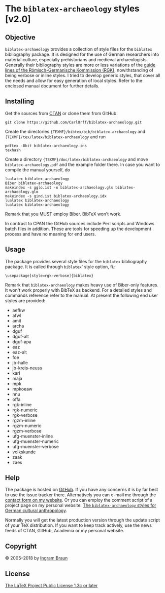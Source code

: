# The `biblatex-archaeology` styles [v2.0]

## Objective

`biblatex-archaeology` provides a collection of style files for the `biblatex` bibliography package. It is designed for the use of German researchers into material culture, especially prehistorians and medieval archaeologists. Generally their bibliography styles are more or less variations of the [guide lines of the Römisch-Germanische Kommission (RGK)](https://www.uni-bamberg.de/fileadmin/uni/fakultaeten/ggeo_professuren/fruehgesch_archaeologie/Dateien/RGK_Richtlinien.pdf), nowithstanding of being verbose or inline styles. I tried to develop generic styles, that cover all the needs and allow for easy generation of local styles. Refer to the enclosed manual document for further details.

## Installing

Get the sources from [CTAN](http://www.ctan.org/pkg/biblatex-archaeology) or clone them from GitHub:

	git clone https://github.com/CarlOrff/biblatex-archaeology.git

Create the directories `{TEXMF}/bibtex/bib/biblatex-archaeology` and `{TEXMF}/tex/latex/biblatex-archaeology` and run

	pdftex -8bit biblatex-archaeology.ins
	texhash
	
Create a directory `{TEXMF}/doc/latex/biblatex-archaeology` and move `biblatex-archaeology.pdf` and the example folder there. In case you want to compile the manual yourself, do 

	lualatex biblatex-archaeology
	Biber biblatex-archaeology
	makeindex -s gglo.ist -o biblatex-archaeology.gls biblatex-archaeology.glo
	makeindex -s gind.ist biblatex-archaeology.idx
	lualatex biblatex-archaeology
	lualatex biblatex-archaeology

Remark that you MUST employ Biber. BibTeX won't work.

In contrast to CPAN the GitHub sources include Perl scripts and Windows batch files in addition. These are tools for speeding up the development process and have no meaning for end users.

## Usage

The package provides several style files for the `biblatex` bibliography package. It is called through `biblatex`' style option, fi.:

	\usepackage[style=rgk-verbose]{biblatex}

Remark that `biblatex-archaeology` makes heavy use of Biber-only features. It won't work properly with BibTeX as backend. For a detailed styles and commands reference refer to the manual. At present the following end user styles are provided:

- aefkw
- afwl
- amit
- archa
- dguf
- dguf-alt
- dguf-apa
- eaz
- eaz-alt
- foe
- jb-halle
- jb-kreis-neuss
- karl
- maja
- mpk
- mpkoeaw
- nnu
- offa
- rgk-inline
- rgk-numeric
- rgk-verbose
- rgzm-inline
- rgzm-numeric
- rgzm-verbose
- ufg-muenster-inline
- ufg-muenster-numeric
- ufg-muenster-verbose
- volkskunde
- zaak
- zaes

## Help

The package is hosted on [GitHub](https://github.com/CarlOrff/biblatex-archaeology). If you have any concerns it is by far best to use the issue tracker there.
Alternatively you can e-mail me through the [contact form on my website](https://ingram-braun.net/public/about/legal-notice/#ib_campaign=biblatex-archaeology-2.0.4&ib_medium=readme.md&ib_source=github&ib_content=helpsection). Or you can employ the comment script of a project page on my personal website: [The `biblatex-archaeology` styles for German cultural anthropology](https://ingram-braun.net/public/programming/tex/latex-typography-prehistory-egyptology-anthropology-rgk-rgzm-dguf/#ib_campaign=biblatex-archaeology-2.0&ib_medium=readme.md&ib_source=github&ib_content=helpsection).

Normally you will get the latest production version through the update script of your TeX distribution. If you want to keep track actively, use
the news feeds of CTAN, GitHub, Academia or my personal website.

## Copyright

© 2005–2018 by [Ingram Braun](https://ingram-braun.net/#ib_campaign=biblatex-archaeology-1.4&ib_medium=readme.md&ib_source=github&ib_content=copyright)

## License

[The LaTeX Project Public License 1.3c or later](http://www.latex-project.org/lppl.txt)